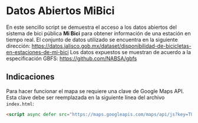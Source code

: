 # Datos Abiertos MiBici
En este sencillo script se demuestra el acceso a los datos abiertos del sistema de bici pública **Mi Bici** para obtener información de una estación en tiempo real.
El conjunto de datos utilizado se encuentra en la siguiente dirección: https://datos.jalisco.gob.mx/dataset/disponibilidad-de-bicicletas-en-estaciones-de-mi-bici
Los datos expuestos se muestran de acuerdo a la especificación GBFS: https://github.com/NABSA/gbfs

## Indicaciones
Para hacer funcionar el mapa se requiere una clave de Google Maps API. Esta clave debe ser reemplazada en la siguiente línea del archivo `index.html`:

```html
<script async defer src="https://maps.googleapis.com/maps/api/js?key=TUCLAVEAPI&callback=initMap">
```
